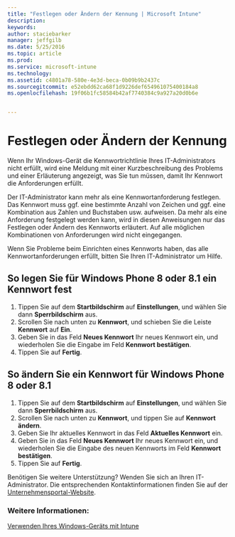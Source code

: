 ```yaml
---
title: "Festlegen oder Ändern der Kennung | Microsoft Intune"
description: 
keywords: 
author: staciebarker
manager: jeffgilb
ms.date: 5/25/2016
ms.topic: article
ms.prod: 
ms.service: microsoft-intune
ms.technology: 
ms.assetid: c4801a78-580e-4e3d-beca-0b09b9b2437c
ms.sourcegitcommit: e52ebdd62ca68f1d9226def654961075400184a8
ms.openlocfilehash: 19f06b1fc58584b42af7740384c9a927a20d0b6e


---
```


# Festlegen oder Ändern der Kennung

Wenn Ihr Windows-Gerät die Kennwortrichtlinie Ihres IT-Administrators nicht erfüllt, wird eine Meldung mit einer Kurzbeschreibung des Problems und einer Erläuterung angezeigt, was Sie tun müssen, damit Ihr Kennwort die Anforderungen erfüllt.

Der IT-Administrator kann mehr als eine Kennwortanforderung festlegen. Das Kennwort muss ggf. eine bestimmte Anzahl von Zeichen und ggf. eine Kombination aus Zahlen und Buchstaben usw. aufweisen. Da mehr als eine Anforderung festgelegt werden kann, wird in diesen Anweisungen nur das Festlegen oder Ändern des Kennworts erläutert. Auf alle möglichen Kombinationen von Anforderungen wird nicht eingegangen. 

Wenn Sie Probleme beim Einrichten eines Kennworts haben, das alle Kennwortanforderungen erfüllt, bitten Sie Ihren IT-Administrator um Hilfe.

## So legen Sie für Windows Phone 8 oder 8.1 ein Kennwort fest

1. Tippen Sie auf dem **Startbildschirm** auf **Einstellungen**, und wählen Sie dann **Sperrbildschirm** aus.
2. Scrollen Sie nach unten zu **Kennwort**, und schieben Sie die Leiste **Kennwort** auf **Ein**.
3. Geben Sie in das Feld **Neues Kennwort** Ihr neues Kennwort ein, und wiederholen Sie die Eingabe im Feld **Kennwort bestätigen**. 
4. Tippen Sie auf **Fertig**.

## So ändern Sie ein Kennwort für Windows Phone 8 oder 8.1

1. Tippen Sie auf dem **Startbildschirm** auf **Einstellungen**, und wählen Sie dann **Sperrbildschirm** aus.
2. Scrollen Sie nach unten zu **Kennwort**, und tippen Sie auf **Kennwort ändern**.
3. Geben Sie Ihr aktuelles Kennwort in das Feld **Aktuelles Kennwort** ein.
4. Geben Sie in das Feld **Neues Kennwort** Ihr neues Kennwort ein, und wiederholen Sie die Eingabe des neuen Kennworts im Feld **Kennwort bestätigen**.
4. Tippen Sie auf **Fertig**.

Benötigen Sie weitere Unterstützung? Wenden Sie sich an Ihren IT-Administrator. Die entsprechenden Kontaktinformationen finden Sie auf der [Unternehmensportal-Website](http://portal.manage.microsoft.com).

### Weitere Informationen:
[Verwenden Ihres Windows-Geräts mit Intune](using-your-windows-device-with-intune.md)


<!--HONumber=Jun16_HO4-->


